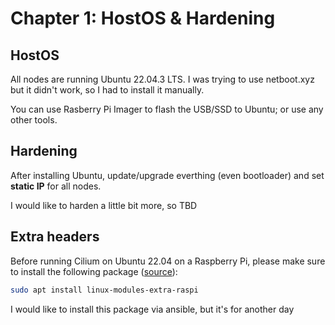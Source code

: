 # Chapter 1: HostOS & Hardening

## HostOS

All nodes are running Ubuntu 22.04.3 LTS. I was trying to use netboot.xyz but it didn't work, so I had to install it manually.

You can use Rasberry Pi Imager to flash the USB/SSD to Ubuntu; or use any other tools.

## Hardening

After installing Ubuntu, update/upgrade everthing (even bootloader) and set **static IP** for all nodes.

I would like to harden a little bit more, so TBD

## Extra headers

Before running Cilium on Ubuntu 22.04 on a Raspberry Pi, please make sure to install the following package ([source](https://docs.cilium.io/en/stable/operations/system_requirements/#ubuntu-22-04-on-raspberry-pi)):

```bash
sudo apt install linux-modules-extra-raspi
```

I would like to install this package via ansible, but it's for another day
